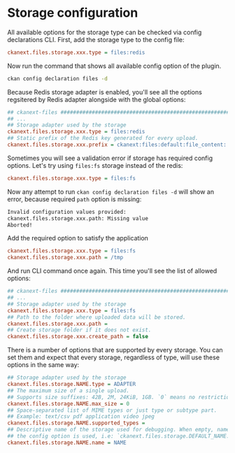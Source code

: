 # Storage configuration

All available options for the storage type can be checked via config
declarations CLI. First, add the storage type to the config file:

```ini
ckanext.files.storage.xxx.type = files:redis
```

Now run the command that shows all available config option of the
plugin.

```sh
ckan config declaration files -d
```

Because Redis storage adapter is enabled, you'll see all the options
regsitered by Redis adapter alongside with the global options:

```ini
## ckanext-files ###############################################################
## ...
## Storage adapter used by the storage
ckanext.files.storage.xxx.type = files:redis
## Static prefix of the Redis key generated for every upload.
ckanext.files.storage.xxx.prefix = ckanext:files:default:file_content:
```

Sometimes you will see a validation error if storage has required config
options. Let's try using `files:fs` storage instead of the redis:

```ini
ckanext.files.storage.xxx.type = files:fs
```

Now any attempt to run `ckan config declaration files -d` will show an error,
because required `path` option is missing:

```sh
Invalid configuration values provided:
ckanext.files.storage.xxx.path: Missing value
Aborted!
```

Add the required option to satisfy the application

```ini
ckanext.files.storage.xxx.type = files:fs
ckanext.files.storage.xxx.path = /tmp
```

And run CLI command once again. This time you'll see the list of allowed
options:

```ini
## ckanext-files ###############################################################
## ...
## Storage adapter used by the storage
ckanext.files.storage.xxx.type = files:fs
## Path to the folder where uploaded data will be stored.
ckanext.files.storage.xxx.path =
## Create storage folder if it does not exist.
ckanext.files.storage.xxx.create_path = false
```

There is a number of options that are supported by every storage. You can set
them and expect that every storage, regardless of type, will use these options
in the same way:

```ini
## Storage adapter used by the storage
ckanext.files.storage.NAME.type = ADAPTER
## The maximum size of a single upload.
## Supports size suffixes: 42B, 2M, 24KiB, 1GB. `0` means no restrictions.
ckanext.files.storage.NAME.max_size = 0
## Space-separated list of MIME types or just type or subtype part.
## Example: text/csv pdf application video jpeg
ckanext.files.storage.NAME.supported_types =
## Descriptive name of the storage used for debugging. When empty, name from
## the config option is used, i.e: `ckanext.files.storage.DEFAULT_NAME...`
ckanext.files.storage.NAME.name = NAME
```
